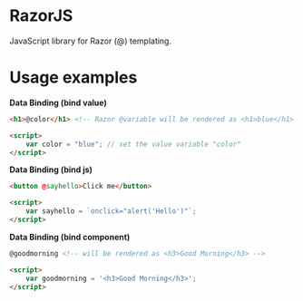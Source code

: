 # RazorJS
JavaScript library for Razor (@) templating.
<br/>

# Usage examples

**Data Binding (bind value)** <br>
```html
<h1>@color</h1> <!-- Razor @variable will be rendered as <h1>blue</h1> -->

<script>
    var color = "blue"; // set the value variable "color"
</script>
```
**Data Binding (bind js)** <br>
```html
<button @sayhello>Click me</button>

<script>
    var sayhello = `onclick="alert('Hello')"`;
</script>
```
**Data Binding (bind component)** <br>
```html
@goodmorning <!-- will be rendered as <h3>Good Morning</h3> -->

<script>
    var goodmorning = '<h3>Good Morning</h3>';
</script>
```
